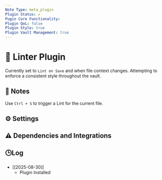 ```yaml
---
Note Type: meta_plugin
Plugin Status: ✔️
Pugin Core Functionality:
Plugin QoL: false
Plugin Style: true
Plugin Vault Management: true
---
```

# 🔌 Linter Plugin

Currently set to `Lint on Save` and when file context changes. Attempting to enforce a consistent style throughout the vault.

## 📝 Notes

Use `Ctrl + S` to trigger a Lint for the current file.

## ⚙️ Settings

## ⚠️ Dependencies and Integrations

## 🕒Log

- [[2025-08-30]]
	- Plugin Installed
